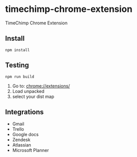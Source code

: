 # timechimp-chrome-extension

TimeChimp Chrome Extension

## Install

`npm install`

## Testing

`npm run build`

1. Go to: <chrome://extensions/>
2. Load unpacked
3. select your dist map

## Integrations

- Gmail
- Trello
- Google docs
- Zendesk
- Atlassian
- Microsoft Planner
